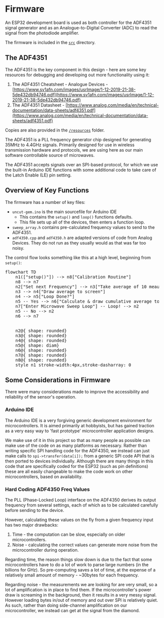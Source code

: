 # Firmware

An ESP32 development board is used as both controller for the ADF4351 signal generator and as an Analogue-to-Digital Converter (ADC) to read the signal from the photodiode amplifier.

The firmware is included in the [`src`](./src/) directory. 

## The ADF4351

The ADF4351 is the key component in this design - here are some key resources for debugging and developing out more functionality using it:

1. The ADF4351 Cheatsheet - Analogue Devices - [https://www.sv1afn.com/images/usrImage/1-12-2019-21-38-5de432db94746.pdf](https://www.sv1afn.com/images/usrImage/1-12-2019-21-38-5de432db94746.pdf) 
1. The ADF4351 Datasheet - [https://www.analog.com/media/en/technical-documentation/data-sheets/adf4351.pdf](https://www.analog.com/media/en/technical-documentation/data-sheets/adf4351.pdf)

Copies are also provided in the [`/resources`](/resources) folder. 

The ADF4351 is a PLL frequency generator chip designed for generating 35MHz to 4.4GHz signals. Primarily designed for use in wireless transmission hardware and protocols, we are using here as our main software controllable source of microwaves. 

The ADF4351 accepts signals over an SPI-based protocol, for which we use the built-in Arduino IDE functions with some additional code to take care of the Latch Enable (LE) pin setting. 

## Overview of Key Functions

The firmware has a number of key files:

* `uncut-gem.ino` is the main sourcefile for Arduino IDE
    * This contains the `setup()` and `loop()` functions defaults.
    * This file sets up all of the devices, then enters a function loop.
* `sweep_array.h` contains pre-calculated frequency values to send to the ADF4351. 
* `adf4350.cpp` and `adf4350.h` are adapted versions of code from Analog Devices. They do not run as they usually would as that was far too noisy.

The control flow looks something like this at a high level, beginning from `setup()`:

<pre class='mermaid'>
flowchart TD
    n1(["setup()"]) --> n8["Calibration Routine"]
    n8 --> n7
    n2["Set next Frequency"] --> n3["Take average of 10 meausrements"]
    n3 --> n4["Draw average to screen"]
    n4 --> n5["Loop Done?"]
    n5 -- Yes --> n6["Calculate &amp; draw cumulative average to screen"]
    n7["Enter Microwave Sweep Loop"] -- Loop! --> n2
    n5 -- No --> n2
    n6 --> n7
    

    n2@{ shape: rounded}
    n3@{ shape: rounded}
    n4@{ shape: rounded}
    n5@{ shape: diam}
    n6@{ shape: rounded}
    n7@{ shape: rounded}
    n8@{ shape: rounded}
    style n1 stroke-width:4px,stroke-dasharray: 0
</pre>
<script type="module">
  import mermaid from 'https://cdn.jsdelivr.net/npm/mermaid@11/dist/mermaid.esm.min.mjs';
</script>

## Some Considerations in Firmware

There were many considerations made to improve the accessibility and reliability of the sensor's operation.

### Arduino IDE

The Arduino IDE is a very forgiving generic development environment for microcontrollers. It is aimed primarily at hobbyists, but has gained traction as a very easy way to 'fast prototype' microcontroller application designs. 

We make use of it in this project so that as many people as possible can make use of the code on as many platforms as necessary. Rather than writing specific SPI handling code for the ADF4350, we instead can just make calls to `spi->transfer(data[i]);` from a generic SPI code API that is then ported to devices individually. Although there are many things in this code that are specifically coded for the ESP32 (such as pin definitions) these are all easily changeable to make the code work on other microcontrollers, based on availability. 

### Hard Coding ADF4350 Freq Values

The PLL (Phase-Locked Loop) interface on the ADF4350 derives its output frequency from several settings, each of which as to be calculated carefully before sending to the device. 

However, calculating these values on the fly from a given frequency input has two major drawbacks:

1. Time - the computation can be slow, especially on older microcontrollers.
2. Noise - calculating the correct values can generate more noise from the microcontroller during operation.

Regarding time, the reason things slow down is due to the fact that some microcontrollers have to do a lot of work to parse large numbers (in the billions for GHz). So pre-computing saves a lot of time, at the expense of a relatively small amount of memory - ~30bytes for each frequency. 

Regarding noise - the measurements we are looking for are very small, so a lot of amplification is in place to find them. If the microcontroller's power draw is screaming in the background, then it results in a very messy signal. However loading bytes in/out of memory and out over SPI is relatively quiet. As such, rather than doing side-channel amplification on our microcontroller, we instead can get at  the signal from the diamond. 
